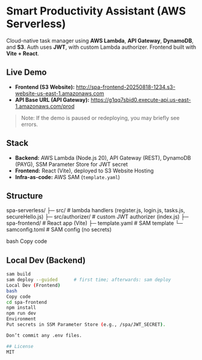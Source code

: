 
# Smart Productivity Assistant (AWS Serverless)

Cloud-native task manager using **AWS Lambda**, **API Gateway**, **DynamoDB**, and **S3**.
Auth uses **JWT**, with custom Lambda authorizer. Frontend built with **Vite + React**.

## Live Demo
- **Frontend (S3 Website):** http://spa-frontend-20250818-1234.s3-website-us-east-1.amazonaws.com
- **API Base URL (API Gateway):** https://g1qq7sbid0.execute-api.us-east-1.amazonaws.com/prod

> Note: If the demo is paused or redeploying, you may briefly see errors.

## Stack
- **Backend:** AWS Lambda (Node.js 20), API Gateway (REST), DynamoDB (PAYG), SSM Parameter Store for JWT secret
- **Frontend:** React (Vite), deployed to S3 Website Hosting
- **Infra-as-code:** AWS SAM (`template.yaml`)

## Structure
spa-serverless/
├─ src/ # lambda handlers (register.js, login.js, tasks.js, secureHello.js)
├─ src/authorizer/ # custom JWT authorizer (index.js)
├─ spa-frontend/ # React app (Vite)
├─ template.yaml # SAM template
└─ samconfig.toml # SAM config (no secrets)

bash
Copy code

## Local Dev (Backend)
```bash
sam build
sam deploy --guided      # first time; afterwards: sam deploy
Local Dev (Frontend)
bash
Copy code
cd spa-frontend
npm install
npm run dev
Environment
Put secrets in SSM Parameter Store (e.g., /spa/JWT_SECRET).

Don’t commit any .env files.

## License
MIT
